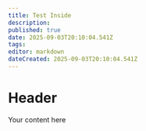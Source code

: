```yaml
---
title: Test Inside
description: 
published: true
date: 2025-09-03T20:10:04.541Z
tags: 
editor: markdown
dateCreated: 2025-09-03T20:10:04.541Z
---
```


# Header
Your content here